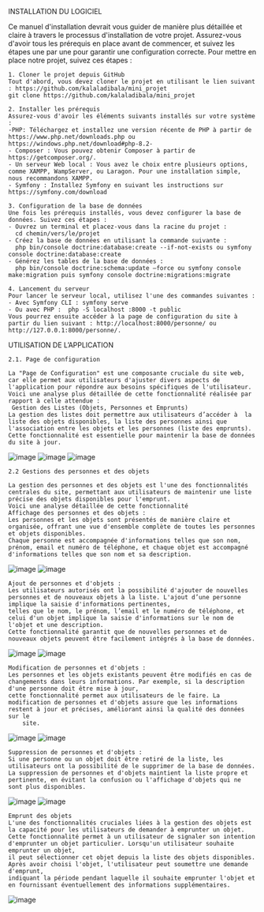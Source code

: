 INSTALLATION DU LOGICIEL

Ce manuel d'installation devrait vous guider de manière plus détaillée et claire à travers le processus d'installation de votre projet. 
Assurez-vous d'avoir tous les prérequis en place avant de commencer, et suivez les étapes une par une pour garantir une configuration correcte.
Pour mettre en place notre projet, suivez ces étapes :

	1. Cloner le projet depuis GitHub 
	Tout d'abord, vous devez cloner le projet en utilisant le lien suivant : https://github.com/kalaladibala/mini_projet
	git clone https://github.com/kalaladibala/mini_projet
	
	2. Installer les prérequis 
	Assurez-vous d'avoir les éléments suivants installés sur votre système :
	-PHP: Téléchargez et installez une version récente de PHP à partir de https://www.php.net/downloads.php ou  https://windows.php.net/download#php-8.2- 
	- Composer : Vous pouvez obtenir Composer à partir de https://getcomposer.org/.
	- Un serveur Web local : Vous avez le choix entre plusieurs options, comme XAMPP, WampServer, ou Laragon. Pour une installation simple, nous recommandons XAMPP.
	- Symfony : Installez Symfony en suivant les instructions sur https://symfony.com/download
	
	3. Configuration de la base de données 
	Une fois les prérequis installés, vous devez configurer la base de données. Suivez ces étapes :
	- Ouvrez un terminal et placez-vous dans la racine du projet :
	  cd chemin/vers/le/projet
	- Créez la base de données en utilisant la commande suivante :
	  php bin/console doctrine:database:create --if-not-exists ou symfony console doctrine:database:create
	- Générez les tables de la base de données :
	  php bin/console doctrine:schema:update –force ou symfony console make:migration puis symfony console doctrine:migrations:migrate

	4. Lancement du serveur 
	Pour lancer le serveur local, utilisez l'une des commandes suivantes :
	- Avec Symfony CLI : symfony serve
	- Ou avec PHP :  php -S localhost :8000 -t public
	Vous pourrez ensuite accéder à la page de configuration du site à partir du lien suivant : http://localhost:8000/personne/ ou http://127.0.0.1:8000/personne/.

 UTILISATION DE L’APPLICATION
	
 	2.1. Page de configuration
	
 	La "Page de Configuration" est une composante cruciale du site web, car elle permet aux utilisateurs d'ajuster divers aspects de l'application pour répondre aux besoins spécifiques de l'utilisateur.
	Voici une analyse plus détaillée de cette fonctionnalité réalisée par rapport à celle attendue :
	 Gestion des Listes (Objets, Personnes et Emprunts)
	La gestion des listes doit permettre aux utilisateurs d’accéder à  la liste des objets disponibles, la liste des personnes ainsi que l'association entre les objets et les personnes (liste des emprunts).
	Cette fonctionnalité est essentielle pour maintenir la base de données du site à jour.

![image](https://github.com/kalaladibala/mini_projet/assets/97503506/7671313e-9d06-4d50-8b5e-4f0b4e2c1d75)
![image](https://github.com/kalaladibala/mini_projet/assets/97503506/5f5a4e68-d15c-4471-a400-e4c34a4ff47c)
![image](https://github.com/kalaladibala/mini_projet/assets/97503506/6f36c38e-30aa-4419-8106-1f2c23669634)

	2.2 Gestions des personnes et des objets 
 
	La gestion des personnes et des objets est l'une des fonctionnalités centrales du site, permettant aux utilisateurs de maintenir une liste précise des objets disponibles pour l'emprunt. 
	Voici une analyse détaillée de cette fonctionnalité
	Affichage des personnes et des objets :
	Les personnes et les objets sont présentés de manière claire et organisée, offrant une vue d'ensemble complète de toutes les personnes et objets disponibles. 
	Chaque personne est accompagnée d'informations telles que son nom, prénom, email et numéro de téléphone, et chaque objet est accompagné d'informations telles que son nom et sa description.

![image](https://github.com/kalaladibala/mini_projet/assets/97503506/7aa311c5-d1bc-4e65-b516-e36c34c4df21)
![image](https://github.com/kalaladibala/mini_projet/assets/97503506/1c2c6ddb-66a6-4a20-9756-d82a2820055b)


	Ajout de personnes et d'objets :
	Les utilisateurs autorisés ont la possibilité d'ajouter de nouvelles personnes et de nouveaux objets à la liste. L'ajout d’une personne implique la saisie d'informations pertinentes, 
	telles que le nom, le prénom, l’email et le numéro de téléphone, et celui d'un objet implique la saisie d'informations sur le nom de l'objet et une description. 
	Cette fonctionnalité garantit que de nouvelles personnes et de nouveaux objets peuvent être facilement intégrés à la base de données.

![image](https://github.com/kalaladibala/mini_projet/assets/97503506/ff6d9fd1-7b4e-4b1d-a855-d4ea3d8699d6)
![image](https://github.com/kalaladibala/mini_projet/assets/97503506/766b8d50-58c3-486f-b370-733184f3f207)
                  
	Modification de personnes et d'objets :
	Les personnes et les objets existants peuvent être modifiés en cas de changements dans leurs informations. Par exemple, si la description d'une personne doit être mise à jour,
	cette fonctionnalité permet aux utilisateurs de le faire. La modification de personnes et d'objets assure que les informations restent à jour et précises, améliorant ainsi la qualité des données sur le 
        site.

![image](https://github.com/kalaladibala/mini_projet/assets/97503506/a6c3a7fe-c011-4895-a2a1-534275ec8878)
![image](https://github.com/kalaladibala/mini_projet/assets/97503506/cb15106d-c293-4101-a961-08a19e3cf1b5)

	Suppression de personnes et d'objets :
	Si une personne ou un objet doit être retiré de la liste, les utilisateurs ont la possibilité de le supprimer de la base de données. 
	La suppression de personnes et d'objets maintient la liste propre et pertinente, en évitant la confusion ou l'affichage d'objets qui ne sont plus disponibles.


![image](https://github.com/kalaladibala/mini_projet/assets/97503506/2e8ef08c-1b1f-47a2-bd58-09b917f2f8a6)
![image](https://github.com/kalaladibala/mini_projet/assets/97503506/9c540706-fe0d-436c-bfe6-ce0b0fa3da5c)

         
	Emprunt des objets 
	L'une des fonctionnalités cruciales liées à la gestion des objets est la capacité pour les utilisateurs de demander à emprunter un objet. 
	Cette fonctionnalité permet à un utilisateur de signaler son intention d'emprunter un objet particulier. Lorsqu'un utilisateur souhaite emprunter un objet, 
	il peut sélectionner cet objet depuis la liste des objets disponibles. Après avoir choisi l'objet, l'utilisateur peut soumettre une demande d'emprunt,
	indiquant la période pendant laquelle il souhaite emprunter l'objet et en fournissant éventuellement des informations supplémentaires.

![image](https://github.com/kalaladibala/mini_projet/assets/97503506/77c43345-4035-44da-b38e-9c0d81700dbb)

 



